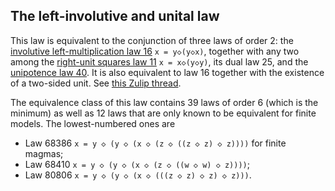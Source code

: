 ## The left-involutive and unital law

This law is equivalent to the conjunction of three laws of order 2: the [involutive left-multiplication law 16](https://teorth.github.io/equational_theories/implications/?16) `x = y◇(y◇x)`, together with any two among the [right-unit squares law 11](https://teorth.github.io/equational_theories/implications/?11) `x = x◇(y◇y)`, its dual law 25, and the [unipotence law 40](https://teorth.github.io/equational_theories/implications/?11).  It is also equivalent to law 16 together with the existence of a two-sided unit.  See [this Zulip thread](https://leanprover.zulipchat.com/#narrow/channel/458659-Equational/topic/Search.20space.20for.20.28EqX.20.E2.88.A7.20EqY.29.20.E2.86.92.20EqZ/with/540693714).

The equivalence class of this law contains 39 laws of order 6 (which is the minimum) as well as 12 laws that are only known to be equivalent for finite models.  The lowest-numbered ones are
- Law 68386 `x = y ◇ (y ◇ (x ◇ (z ◇ ((z ◇ z) ◇ z))))` for finite magmas;
- Law 68410 `x = y ◇ (y ◇ (x ◇ (z ◇ ((w ◇ w) ◇ z))))`;
- Law 80806 `x = y ◇ (y ◇ (x ◇ (((z ◇ z) ◇ z) ◇ z)))`.

